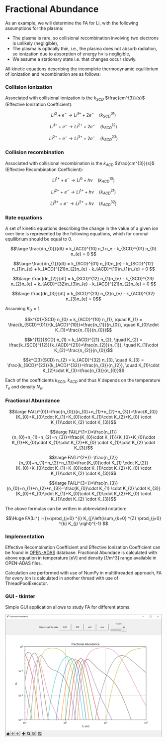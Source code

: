 # Fractional Abundance

As an example, we will determine the FA for Li, with the following assumptions for the plasma:
- The plasma is rare, so collisional recombination involving two electrons is
unlikely (negligible),
- The plasma is optically thin, i.e., the plasma does not absorb radiation, so ionization
due to absorption of energy hν is negligible,
- We assume a stationary state i.e. that changes occur slowly.

All kinetic equations describing the incomplete thermodynamic equilibrium of ionization and
recombination are as follows:  

### Collision ionization
Associated with collisional ionization is the $k_{SCD}$ $\frac{cm^{3}}{s}$ (Effective Ionization Coefficient):  

$$Li^{0} + e^{-} \rightarrow Li^{1+} + 2e^{-} \quad (k^{01}_{SCD})$$  

$$Li^{1+} + e^{-} \rightarrow Li^{2+} + 2e^{-}  \quad (k^{12}_{SCD})$$

$$Li^{2+} + e^{-} \rightarrow Li^{3+} + 2e^{-}  \quad  (k^{23}_{SCD})$$


### Collision recombination  
Associated with collisional recombination is the $k_{ACD}$ $\frac{cm^{3}}{s}$ (Effective Recombination Coefficient):  

$$Li^{1+} + e^{-} \rightarrow Li^{0} + h\nu \quad (k^{10}_{ACD})$$

$$Li^{2+} + e^{-} \rightarrow Li^{1+} + h\nu  \quad (k^{21}_{ACD})$$  

$$Li^{3+} + e^{-} \rightarrow Li^{2+} + h\nu  \quad  (k^{32}_{ACD})$$


### Rate equations

A set of kinetic equations describing the change in the value of a given ion over time is represented by the following equations, which for coronal equilibrium should be equal to 0.  


$$\large  \frac{dn_{0}}{dt} = k_{ACD}^{10} n_1 n_e - k_{SCD}^{01} n_{0} n_{e} = 0 $$

$$\large  \frac{dn_{1}}{dt} = k_{SCD}^{01} n_{0}n_{e} - k_{SCD}^{12} n_{1}n_{e} + k_{ACD}^{21}n_{2}n_{e} - k_{ACD}^{10}n_{1}n_{e} = 0 $$ 

$$\large  \frac{dn_{2}}{dt} = k_{SCD}^{12} n_{1}n_{e} - k_{SCD}^{23} n_{2}n_{e} + k_{ACD}^{32}n_{3}n_{e} - k_{ACD}^{21}n_{2}n_{e} = 0 $$

$$\large \frac{dn_{3}}{dt} = k_{SCD}^{23} n_{2}n_{e} - k_{ACD}^{32} n_{3}n_{e} = 0$$

Assuming $K_{0}=1$

$$k^{01}{SCD} n_{0} = k_{ACD}^{10} n_{1}, \quad K_{1} = \frac{k_{SCD}^{01}}{k_{ACD}^{10}}=\frac{n_{1}}{n_{0}}, \quad K_{0}\cdot K_{1}=\frac{n_{1}}{n_{0}}$$

$$k^{12}{SCD} n_{1} = k_{ACD}^{21} n_{2}, \quad K_{2} = \frac{k_{SCD}^{12}}{k_{ACD}^{21}}=\frac{n_{2}}{n_{1}}, \quad K_{1}\cdot K_{2}=\frac{n_{2}}{n_{0}}$$

$$k^{23}{SCD} n_{2} = k_{ACD}^{32} n_{3}, \quad K_{3} = \frac{k_{SCD}^{23}}{k_{ACD}^{32}}=\frac{n_{3}}{n_{2}}, \quad K_{1}\cdot K_{2}\cdot K_{3}=\frac{n_{3}}{n_{0}}$$

Each of the coefficients $k_{SCD}$, $k_{ACD}$ and thus $K$ depends on the temperature $T_{e}$ and density $N_{e}$.  

### Fractional Abundance  

$$\large FA(Li^{0})=\frac{n_{0}}{n_{0}+n_{1}+n_{2}+n_{3}}=\frac{K_{0}}{K_{0}+K_{0}\cdot K_{1}+K_{0}\cdot K_{1}\cdot K_{2}+K_{0} \cdot K_{1}\cdot K_{2} \cdot K_{3}}$$  

$$\large FA(Li^{1+})=\frac{n_{1}}{n_{0}+n_{1}+n_{2}+n_{3}}=\frac{K_{0}\cdot K_{1}}{K_{0}+K_{0}\cdot K_{1}+K_{0}\cdot K_{1}\cdot K_{2}+K_{0} \cdot K_{1}\cdot K_{2} \cdot K_{3}}$$  

$$\large FA(Li^{2+})=\frac{n_{2}}{n_{0}+n_{1}+n_{2}+n_{3}}=\frac{K_{0}\cdot K_{1} \cdot K_{2}}{K_{0}+K_{0}\cdot K_{1}+K_{0}\cdot K_{1}\cdot K_{2}+K_{0} \cdot K_{1}\cdot K_{2} \cdot K_{3}}$$  

$$\large FA(Li^{3+})=\frac{n_{3}}{n_{0}+n_{1}+n_{2}+n_{3}}=\frac{K_{0}\cdot K_{1} \cdot K_{2} \cdot K_{3}}{K_{0}+K_{0}\cdot K_{1}+K_{0}\cdot K_{1}\cdot K_{2}+K_{0} \cdot K_{1}\cdot K_{2} \cdot K_{3}}$$  

The above formulas can be written in abbreviated notation:

$$\Huge FA(Li^{ i+})=\prod_{j=0} ^{i} K_{j}\left(\sum_{k=0} ^{Z} \prod_{j=0} ^{k} K_{j} \right)^{-1} $$



### Implementation  
Effective Recombination Coefficient and Effective Ionization Coefficient can be found in [OPEN-ADAS](https://open.adas.ac.uk/adf11?element=&acd=1&scd=1&year=&searching=1#searchbutton) database. Fractional Abundace is calculated with above equation in temperature [eV] and density [1/m^3] range available
in OPEN-ADAS files.  

Calculation are performed with use of NumPy in multithreaded approach, FA for every ion is calculated in another thread with use of ThreadPoolExecutor.

### GUI - tkinter
Simple GUI application allows to study FA for different atoms.   

![](images/plot.PNG)
